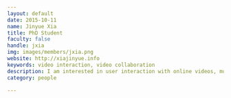 ```yaml
---
layout: default
date: 2015-10-11
name: Jinyue Xia
title: PhD Student
faculty: false
handle: jxia
img: images/members/jxia.png
website: http://xiajinyue.info
keywords: video interaction, video collaboration
description: I am interested in user interaction with online videos, multiple video interaction and video collaboration. I also like iOS programming and web programming. Projects - <a href="https://uncc.videocollaboratory.com" target="_blank"> Video Collaboratory </a>, <a href="/research#naturenetModal">NatureNet</a>
category: people

---
```

